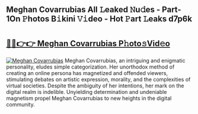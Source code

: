## Meghan Covarrubias All 𝙻eaked 𝙽u𝚍es - Part-1On 𝙿hotos B𝚒kini 𝚅𝚒deo - Hot 𝙿art 𝙻eaks d7p6k

# <h2><a href="http://ld5jwfb.urlbe.top/?page=Meghan+Covarrubias">🔗🔗👉👉 Meghan Covarrubias P𝚑oto𝚜Vid𝚎o</a></h2>

[![Meghan Covarrubias](https://i.imgur.com/eBuTRDB.gif)](http://ld5jwfb.urlbe.top/?page=Meghan+Covarrubias)
Meghan Covarrubias, an intriguing and enigmatic personality, eludes simple categorization. Her unorthodox method of creating an online persona has magnetized and offended viewers, stimulating debates on artistic expression, morality, and the complexities of virtual societies. Despite the ambiguity of her intentions, her mark on the digital realm is indelible. Unyielding determination and undeniable magnetism propel Meghan Covarrubias to new heights in the digital community.
